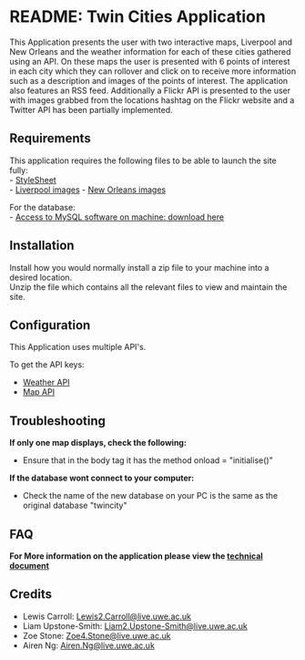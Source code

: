 # README: Twin Cities Application

This Application presents the user with two interactive maps, Liverpool and New Orleans and the weather information for each of these cities gathered using an API. On these maps the user is presented with 6 points of interest in each city which they can rollover and click on to receive more information such as a description and images of the points of interest. The application also features an RSS feed. Additionally a Flickr API is presented to the user with images grabbed from the locations hashtag on the Flickr website and a Twitter API has been partially implemented. 


## Requirements

This application requires the following files to be able to launch the site fully:     
    - [StyleSheet](stylesheet.css)   
    - [Liverpool images]([link](Liverpool/Images))
    - [New Orleans images]([link](NewOrleans/Images)) 
    
 For the database:  
    - [Access to MySQL software on machine: download here](https://dev.mysql.com/downloads/installer/)  
    
## Installation 

Install how you would normally install a zip file to your machine into a desired location.  
Unzip the file which contains all the relevant files to view and maintain the site. 


## Configuration 
This Application uses multiple API's.

To get the API keys:

  - [Weather API](https://openweathermap.org/api)  
  - [Map API](https://mapsplatform.google.com)
   

## Troubleshooting

**If only one map displays, check the following:**
- Ensure that in the body tag it has the method
 onload = "initialise()"   

 **If the database wont connect to your computer:**
 - Check the name of the new database on your PC is the same as the original database "twincity"


## FAQ
  
   **For More information on the application please view the [technical document](documentation\TwinCitiesDocumentation.docx)**

## Credits
- Lewis Carroll: Lewis2.Carroll@live.uwe.ac.uk
- Liam Upstone-Smith: Liam2.Upstone-Smith@live.uwe.ac.uk
- Zoe Stone: Zoe4.Stone@live.uwe.ac.uk
- Airen Ng: Airen.Ng@live.uwe.ac.uk
